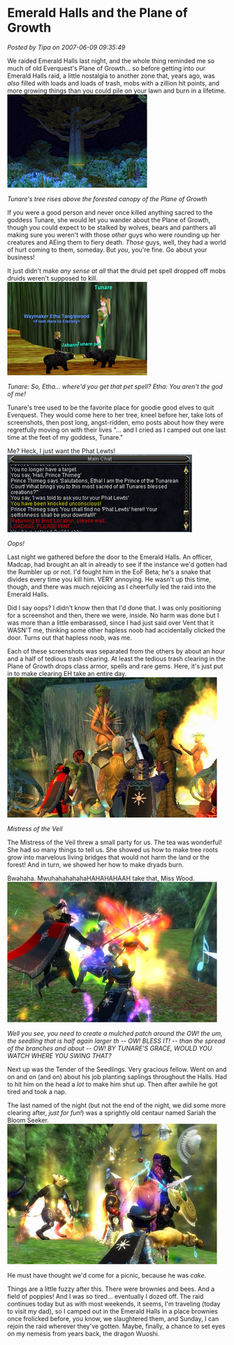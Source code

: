 # Emerald Halls and the Plane of Growth

*Posted by Tipa on 2007-06-09 09:35:49*

We raided Emerald Halls last night, and the whole thing reminded me so much of old Everquest's Plane of Growth... so before getting into our Emerald Halls raid, a little nostalgia to another zone that, years ago, was *also* filled with loads and loads of trash, mobs with a zillion hit points, and more growing things than you could pile on your lawn and burn in a lifetime.
![eq000076.jpg](../uploads/2007/06/eq000076.jpg)


*Tunare's tree rises above the forested canopy of the Plane of Growth*


If you were a good person and never once killed anything sacred to the goddess Tunare, she would let you wander about the Plane of Growth, though you could expect to be stalked by wolves, bears and panthers all making sure you weren't with those *other* guys who were rounding up her creatures and AEing them to fiery death. *Those* guys, well, they had a world of hurt coming to them, someday. But *you*, you're fine. Go about your business!

It just didn't make *any sense at all* that the druid pet spell dropped off mobs druids weren't supposed to kill.
![eq000074.jpg](../uploads/2007/06/eq000074.jpg)



*Tunare: So, Etha... where'd you get that pet spell?
Etha: You aren't the god of me!*

Tunare's tree used to be the favorite place for goodie good elves to quit Everquest. They would come here to her tree, kneel before her, take lots of screenshots, then post long, angst-ridden, emo posts about how they were regretfully moving on with their lives "... and I cried as I camped out one last time at the feet of my goddess, Tunare."

Me? Heck, I just want the Phat Lewts!
![eq000078.jpg](../uploads/2007/06/eq000078.jpg)


*Oops!*


Last night we gathered before the door to the Emerald Halls. An officer, Madcap, had brought an alt in already to see if the instance we'd gotten had the Rumbler up or not. I'd fought him in the EoF Beta; he's a snake that divides every time you kill him. VERY annoying. He wasn't up this time, though, and there was much rejoicing as I cheerfully led the raid into the Emerald Halls.

Did I say oops? I didn't know then that I'd done that. I was only positioning for a screenshot and then, there we were, inside. No harm was done but I was more than a little embarassed, since I had just said over Vent that it WASN'T me, thinking some other hapless noob had accidentally clicked the door. Turns out that hapless noob, was me.

Each of these screenshots was separated from the others by about an hour and a half of tedious trash clearing. At least the tedious trash clearing in the Plane of Growth drops class armor, spells and rare gems. Here, it's just put in to make clearing EH take an entire day.
![eq2_000037.jpg](../uploads/2007/06/eq2_000037.jpg)


*Mistress of the Veil*


The Mistress of the Veil threw a small party for us. The tea was wonderful! She had so many things to tell us. She showed us how to make tree roots grow into marvelous living bridges that would not harm the land or the forest! And in turn, we showed her how to make dryads burn.

Bwahaha. MwuhahahahahaHAHAHAHAAH take that, Miss Wood.
![eq2_000048.jpg](../uploads/2007/06/eq2_000048.jpg)


*Well you see, you need to create a mulched patch around the OW! the um, the seedling that is half again larger th -- OW! BLESS IT! -- than the spread of the branches and about -- OW! BY TUNARE'S GRACE, WOULD YOU WATCH WHERE YOU SWING THAT?* 


Next up was the Tender of the Seedlings. Very gracious fellow. Went on and on and on (and on) about his job planting saplings throughout the Halls. Had to hit him on the head a *lot* to make him shut up. Then after awhile he got tired and took a nap.

The last named of the night (but not the end of the night, we did some more clearing after, *just for fun!*) was a sprightly old centaur named Sariah the Bloom Seeker.
![eq2_000049.jpg](../uploads/2007/06/eq2_000049.jpg)


He must have thought we'd come for a picnic, because he was *cake*.

Things are a little fuzzy after this. There were brownies and bees. And a field of poppies! And I was so tired... eventually I dozed off. The raid continues today but as with most weekends, it seems, I'm traveling (today to visit my dad), so I camped out in the Emerald Halls in a place brownies once frolicked before, you know, we slaughtered them, and Sunday, I can rejoin the raid wherever they've gotten. Maybe, finally, a chance to set eyes on my nemesis from years back, the dragon Wuoshi.


